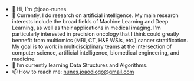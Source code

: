 - 👋 Hi, I’m @joao-nunes
- 👀 Currently, I do research on artificial intelligence. My main research interests include the broad fields of Machine Learning and Deep Learning, as well as their applications in medical imaging. I'm particularly interested in precision oncology that I think could greatly bennefit from multiomics (MRI, CT, H&E WSIs, etc.) cancer stratification. My goal is to work in multidisciplinary teams at the intersection of computer science, artificial intelligence, biomedical engineering, and medicine.
- 🌱 I’m currently learning Data Structures and Algorithms.
- 📫 How to reach me: nunes.joaodiogo@gmail.com

<!---
joao-nunes/joao-nunes is a ✨ special ✨ repository because its `README.md` (this file) appears on your GitHub profile.
You can click the Preview link to take a look at your changes.
--->
